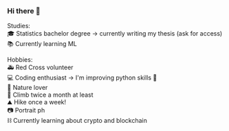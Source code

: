 ### Hi there 👋
  
Studies:  
:mortar_board: Statistics bachelor degree -> currently writing my thesis (ask for access)  
:books:	Currently learning ML  
  
Hobbies:  
:ambulance: Red Cross volunteer  
:computer: Coding enthusiast -> I'm improving python skills :snake:  
:maple_leaf: Nature lover  
:climbing: Climb twice a month at least  
:mountain: Hike once a week!  
:camera: Portrait ph  
:chains: Currently learning about crypto and blockchain





<!--
**montanarisimone/montanarisimone** is a ✨ _special_ ✨ repository because its `README.md` (this file) appears on your GitHub profile.

Here are some ideas to get you started:

- 🔭 I’m currently working on ...
- 🌱 I’m currently learning ...
- 👯 I’m looking to collaborate on ...
- 🤔 I’m looking for help with ...
- 💬 Ask me about ...
- 📫 How to reach me: ...
- 😄 Pronouns: ...
- ⚡ Fun fact: ...
-->
